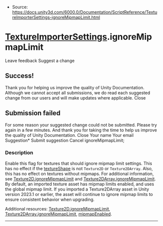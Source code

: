 * Source: https://docs.unity3d.com/6000.0/Documentation/ScriptReference/TextureImporterSettings-ignoreMipmapLimit.html

#  [TextureImporterSettings](https://docs.unity3d.com/6000.0/Documentation/ScriptReference/TextureImporterSettings.html).ignoreMipmapLimit
Leave feedback
Suggest a change
## Success!
Thank you for helping us improve the quality of Unity Documentation. Although we cannot accept all submissions, we do read each suggested change from our users and will make updates where applicable.
Close
## Submission failed
For some reason your suggested change could not be submitted. Please <a>try again</a> in a few minutes. And thank you for taking the time to help us improve the quality of Unity Documentation.
Close
Your name Your email Suggestion* Submit suggestion
Cancel
ignoreMipmapLimit; 
### Description
Enable this flag for textures that should ignore mipmap limit settings.
This has no effect if the [textureShape](https://docs.unity3d.com/6000.0/Documentation/ScriptReference/TextureImporterSettings-textureShape.html) is not `Texture2D` or `Texture2DArray`. Also, this has no effect on textures without mipmaps. For additional information, see [Texture2D.ignoreMipmapLimit](https://docs.unity3d.com/6000.0/Documentation/ScriptReference/Texture2D-ignoreMipmapLimit.html) and [Texture2DArray.ignoreMipmapLimit](https://docs.unity3d.com/6000.0/Documentation/ScriptReference/Texture2DArray-ignoreMipmapLimit.html). By default, an imported texture asset has mipmap limits enabled, and uses the global mipmap limit. If you imported a Texture2DArray asset in Unity version 2023.1 or earlier, the asset will continue to ignore mipmap limits to ensure consistent behavior when upgrading.  
  
Additional resources: [Texture2D.ignoreMipmapLimit](https://docs.unity3d.com/6000.0/Documentation/ScriptReference/Texture2D-ignoreMipmapLimit.html), [Texture2DArray.ignoreMipmapLimit](https://docs.unity3d.com/6000.0/Documentation/ScriptReference/Texture2DArray-ignoreMipmapLimit.html), [mipmapEnabled](https://docs.unity3d.com/6000.0/Documentation/ScriptReference/TextureImporterSettings-mipmapEnabled.html).
* * *
